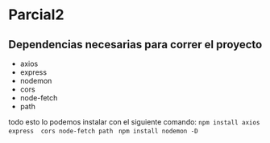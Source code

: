 # Parcial2
 
## Dependencias necesarias para correr el proyecto
* axios
* express
* nodemon
* cors
* node-fetch
* path

todo esto lo podemos instalar con el siguiente comando:
```npm install axios express  cors node-fetch path```
``` npm install nodemon -D```